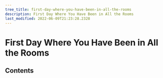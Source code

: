 ```yaml
---
tree_title: first-day-where-you-have-been-in-all-the-rooms
description: First Day Where You Have Been in All the Rooms
last_modified: 2022-06-09T21:23:28.2328
---
```


# First Day Where You Have Been in All the Rooms

## Contents
